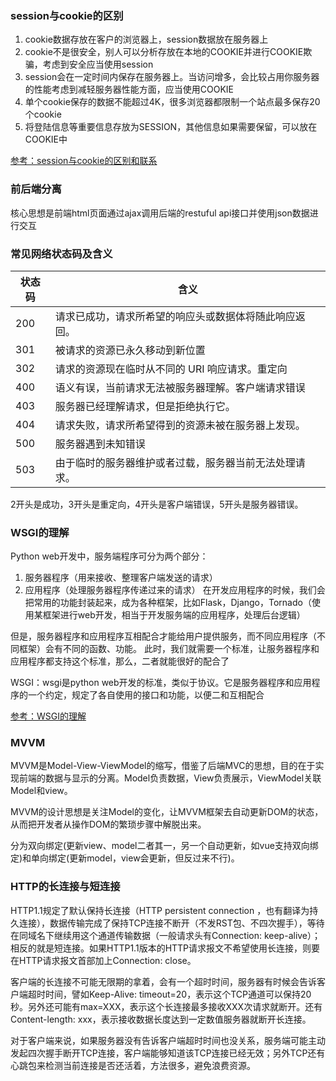 ### session与cookie的区别
  1. cookie数据存放在客户的浏览器上，session数据放在服务器上
  2. cookie不是很安全，别人可以分析存放在本地的COOKIE并进行COOKIE欺骗，考虑到安全应当使用session
  3. session会在一定时间内保存在服务器上。当访问增多，会比较占用你服务器的性能考虑到减轻服务器性能方面，应当使用COOKIE
  4. 单个cookie保存的数据不能超过4K，很多浏览器都限制一个站点最多保存20个cookie
  5. 将登陆信息等重要信息存放为SESSION，其他信息如果需要保留，可以放在COOKIE中
  
[参考：session与cookie的区别和联系](https://www.cnblogs.com/endlessdream/p/4699273.html)

### 前后端分离
核心思想是前端html页面通过ajax调用后端的restuful api接口并使用json数据进行交互

### 常见网络状态码及含义

|状态码|含义|
|----|---|
|200|请求已成功，请求所希望的响应头或数据体将随此响应返回。|
|301|被请求的资源已永久移动到新位置|
|302|请求的资源现在临时从不同的 URI 响应请求。重定向|
|400|语义有误，当前请求无法被服务器理解。客户端请求错误|
|403|服务器已经理解请求，但是拒绝执行它。|
|404|请求失败，请求所希望得到的资源未被在服务器上发现。|
|500|服务器遇到未知错误|
|503|由于临时的服务器维护或者过载，服务器当前无法处理请求。|

2开头是成功，3开头是重定向，4开头是客户端错误，5开头是服务器错误。

### WSGI的理解
Python web开发中，服务端程序可分为两个部分：

  1. 服务器程序（用来接收、整理客户端发送的请求）
  2. 应用程序（处理服务器程序传递过来的请求）
在开发应用程序的时候，我们会把常用的功能封装起来，成为各种框架，比如Flask，Django，Tornado（使用某框架进行web开发，相当于开发服务端的应用程序，处理后台逻辑）

但是，服务器程序和应用程序互相配合才能给用户提供服务，而不同应用程序（不同框架）会有不同的函数、功能。 此时，我们就需要一个标准，让服务器程序和应用程序都支持这个标准，那么，二者就能很好的配合了

WSGI：wsgi是python web开发的标准，类似于协议。它是服务器程序和应用程序的一个约定，规定了各自使用的接口和功能，以便二和互相配合

[参考：WSGI的理解](https://www.cnblogs.com/eric-nirnava/p/wsgi.html)

### MVVM
MVVM是Model-View-ViewModel的缩写，借鉴了后端MVC的思想，目的在于实现前端的数据与显示的分离。Model负责数据，View负责展示，ViewModel关联Model和view。

MVVM的设计思想是关注Model的变化，让MVVM框架去自动更新DOM的状态，从而把开发者从操作DOM的繁琐步骤中解脱出来。

分为双向绑定(更新view、model二者其一，另一个自动更新，如vue支持双向绑定)和单向绑定(更新model，view会更新，但反过来不行)。

### HTTP的长连接与短连接
HTTP1.1规定了默认保持长连接（HTTP persistent connection ，也有翻译为持久连接），数据传输完成了保持TCP连接不断开（不发RST包、不四次握手），等待在同域名下继续用这个通道传输数据（一般请求头有Connection: keep-alive）；相反的就是短连接。如果HTTP1.1版本的HTTP请求报文不希望使用长连接，则要在HTTP请求报文首部加上Connection: close。

客户端的长连接不可能无限期的拿着，会有一个超时时间，服务器有时候会告诉客户端超时时间，譬如Keep-Alive: timeout=20，表示这个TCP通道可以保持20秒。另外还可能有max=XXX，表示这个长连接最多接收XXX次请求就断开。还有Content-length: xxx，表示接收数据长度达到一定数值服务器就断开长连接。

对于客户端来说，如果服务器没有告诉客户端超时时间也没关系，服务端可能主动发起四次握手断开TCP连接，客户端能够知道该TCP连接已经无效；另外TCP还有心跳包来检测当前连接是否还活着，方法很多，避免浪费资源。
